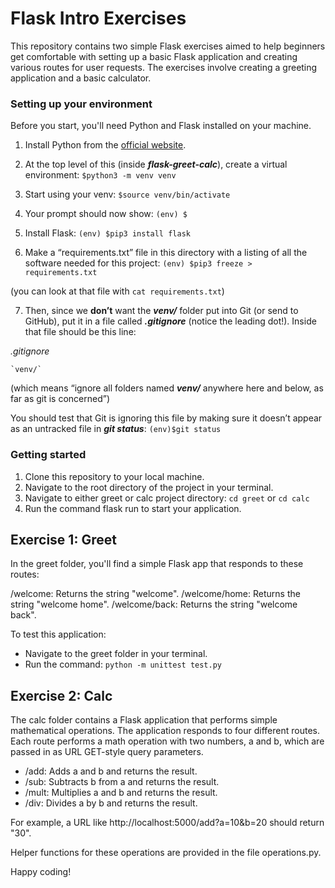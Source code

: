 # Flask Intro Exercises
This repository contains two simple Flask exercises aimed to help beginners get comfortable with setting up a basic Flask application and creating various routes for user requests. The exercises involve creating a greeting application and a basic calculator.

### Setting up your environment
Before you start, you'll need Python and Flask installed on your machine.

1. Install Python from the [official website](https://www.python.org/downloads/).
2. At the top level of this (inside ***flask-greet-calc***), create a virtual environment: `$python3 -m venv venv`

3. Start using your venv: `$source venv/bin/activate`

4. Your prompt should now show: `(env) $`

5. Install Flask: `(env) $pip3 install flask`

6. Make a “requirements.txt” file in this directory with a listing of all the software needed for this project: `(env) $pip3 freeze > requirements.txt`

(you can look at that file with `cat requirements.txt`)

7. Then, since we **don’t** want the ***venv/*** folder put into Git (or send to GitHub), put it in a file called ***.gitignore*** (notice the leading dot!). Inside that file should be this line:

*.gitignore*

    `venv/`

(which means “ignore all folders named ***venv/*** anywhere here and below, as far as git is concerned”)

You should test that Git is ignoring this file by making sure it doesn’t appear as an untracked file in ***git status***: `(env)$git status`

### Getting started

1. Clone this repository to your local machine.
2. Navigate to the root directory of the project in your terminal.
3. Navigate to either greet or calc project directory: `cd greet` or `cd calc`
4. Run the command flask run to start your application.

## Exercise 1: Greet
In the greet folder, you'll find a simple Flask app that responds to these routes:

/welcome: Returns the string "welcome".
/welcome/home: Returns the string "welcome home".
/welcome/back: Returns the string "welcome back".

To test this application:

- Navigate to the greet folder in your terminal.
- Run the command:
`python -m unittest test.py`

## Exercise 2: Calc
The calc folder contains a Flask application that performs simple mathematical operations. The application responds to four different routes. Each route performs a math operation with two numbers, a and b, which are passed in as URL GET-style query parameters.

- /add: Adds a and b and returns the result.
- /sub: Subtracts b from a and returns the result.
- /mult: Multiplies a and b and returns the result.
- /div: Divides a by b and returns the result.

For example, a URL like http://localhost:5000/add?a=10&b=20 should return "30".

Helper functions for these operations are provided in the file operations.py.

Happy coding!